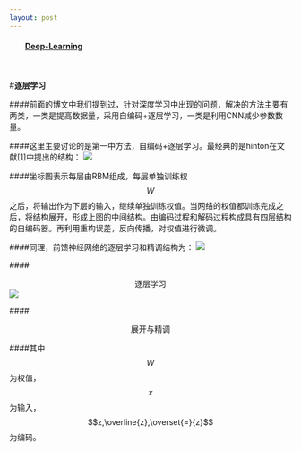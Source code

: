 ```yaml
---
layout: post 
---
```

<table align="left">
    <h4 style="text-indent: 2em;"><a href= "../index.html">Deep-Learning</a></h4>
</table>

#**逐层学习**

####前面的博文中我们提到过，针对深度学习中出现的问题，解决的方法主要有两类，一类是提高数据量，采用自编码+逐层学习，一类是利用CNN减少参数数量。

####这里主要讨论的是第一中方法，自编码+逐层学习。最经典的是hinton在文献[1]中提出的结构：
![](../images/Layer-1.jpg)

####坐标图表示每层由RBM组成，每层单独训练权$$W$$之后，将输出作为下层的输入，继续单独训练权值。当网络的权值都训练完成之后，将结构展开，形成上图的中间结构。由编码过程和解码过程构成具有四层结构的自编码器。再利用重构误差，反向传播，对权值进行微调。

####同理，前馈神经网络的逐层学习和精调结构为：
![](../images/Layer-4.jpg)

####<center>逐层学习</center>
![](../images/Layer-3.jpg)

####<center>展开与精调</center>

####其中$$W$$为权值，$$x$$为输入，$$z,\overline{z},\overset{=}{z}$$为编码。